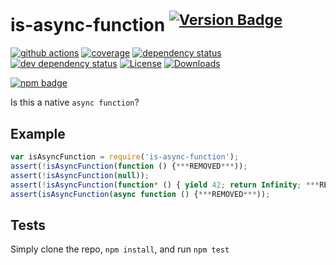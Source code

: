 # is-async-function <sup>[![Version Badge][2]][1]</sup>

[![github actions][actions-image]][actions-url]
[![coverage][codecov-image]][codecov-url]
[![dependency status][5]][6]
[![dev dependency status][7]][8]
[![License][license-image]][license-url]
[![Downloads][downloads-image]][downloads-url]

[![npm badge][11]][1]

Is this a native `async function`?

## Example

```js
var isAsyncFunction = require('is-async-function');
assert(!isAsyncFunction(function () {***REMOVED***));
assert(!isAsyncFunction(null));
assert(!isAsyncFunction(function* () { yield 42; return Infinity; ***REMOVED***));
assert(isAsyncFunction(async function () {***REMOVED***));
```

## Tests
Simply clone the repo, `npm install`, and run `npm test`

[1]: https://npmjs.org/package/is-async-function
[2]: https://versionbadg.es/inspect-js/is-async-function.svg
[5]: https://david-dm.org/inspect-js/is-async-function.svg
[6]: https://david-dm.org/inspect-js/is-async-function
[7]: https://david-dm.org/inspect-js/is-async-function/dev-status.svg
[8]: https://david-dm.org/inspect-js/is-async-function#info=devDependencies
[11]: https://nodei.co/npm/is-async-function.png?downloads=true&stars=true
[license-image]: https://img.shields.io/npm/l/is-async-function.svg
[license-url]: LICENSE
[downloads-image]: https://img.shields.io/npm/dm/is-async-function.svg
[downloads-url]: https://npm-stat.com/charts.html?package=is-async-function
[codecov-image]: https://codecov.io/gh/inspect-js/is-async-function/branch/main/graphs/badge.svg
[codecov-url]: https://app.codecov.io/gh/inspect-js/is-async-function/
[actions-image]: https://img.shields.io/endpoint?url=https://github-actions-badge-u3jn4tfpocch.runkit.sh/inspect-js/is-async-function
[actions-url]: https://github.com/inspect-js/is-async-function/actions
